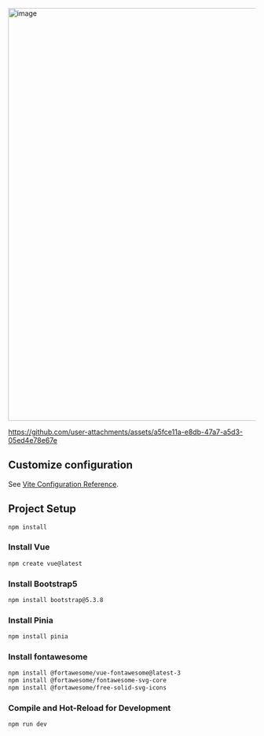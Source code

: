 <img width="523" height="838" alt="image" src="https://github.com/user-attachments/assets/6fb2dc72-0e4a-4c6c-9593-47a96da33c5b" />


https://github.com/user-attachments/assets/a5fce11a-e8db-47a7-a5d3-05ed4e78e67e



## Customize configuration

See [Vite Configuration Reference](https://vite.dev/config/).

## Project Setup

```sh
npm install
```

### Install Vue

```sh
npm create vue@latest
```

### Install Bootstrap5

```sh
npm install bootstrap@5.3.8
```

### Install Pinia

```sh
npm install pinia
```

### Install fontawesome

```sh
npm install @fortawesome/vue-fontawesome@latest-3
npm install @fortawesome/fontawesome-svg-core
npm install @fortawesome/free-solid-svg-icons
```

### Compile and Hot-Reload for Development

```sh
npm run dev
```
